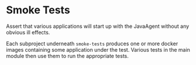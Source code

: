 # Smoke Tests
Assert that various applications will start up with the JavaAgent without any obvious ill effects.

Each subproject underneath `smoke-tests` produces one or more docker images containing some application
under the test. Various tests in the main module then use them to run the appropriate tests.
